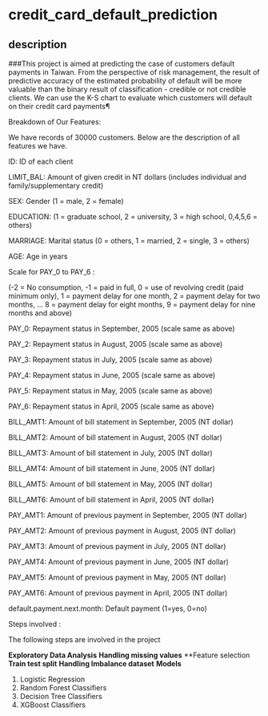 # credit_card_default_prediction
## description

###This project is aimed at predicting the case of customers default payments in Taiwan. From the perspective of risk management, the result of predictive accuracy of the estimated probability of default will be more valuable than the binary result of classification - credible or not credible clients. We can use the K-S chart to evaluate which customers will default on their credit card payments¶

Breakdown of Our Features:

We have records of 30000 customers. Below are the description of all features we have.

ID: ID of each client

LIMIT_BAL: Amount of given credit in NT dollars (includes individual and family/supplementary credit)

SEX: Gender (1 = male, 2 = female)

EDUCATION: (1 = graduate school, 2 = university, 3 = high school, 0,4,5,6 = others)

MARRIAGE: Marital status (0 = others, 1 = married, 2 = single, 3 = others)

AGE: Age in years

Scale for PAY_0 to PAY_6 :

(-2 = No consumption, -1 = paid in full, 0 = use of revolving credit (paid minimum only), 1 = payment delay for one month, 2 = payment delay for two months, ... 8 = payment delay for eight months, 9 = payment delay for nine months and above)

PAY_0: Repayment status in September, 2005 (scale same as above)

PAY_2: Repayment status in August, 2005 (scale same as above)

PAY_3: Repayment status in July, 2005 (scale same as above)

PAY_4: Repayment status in June, 2005 (scale same as above)

PAY_5: Repayment status in May, 2005 (scale same as above)

PAY_6: Repayment status in April, 2005 (scale same as above)

BILL_AMT1: Amount of bill statement in September, 2005 (NT dollar)

BILL_AMT2: Amount of bill statement in August, 2005 (NT dollar)

BILL_AMT3: Amount of bill statement in July, 2005 (NT dollar)

BILL_AMT4: Amount of bill statement in June, 2005 (NT dollar)

BILL_AMT5: Amount of bill statement in May, 2005 (NT dollar)

BILL_AMT6: Amount of bill statement in April, 2005 (NT dollar)

PAY_AMT1: Amount of previous payment in September, 2005 (NT dollar)

PAY_AMT2: Amount of previous payment in August, 2005 (NT dollar)

PAY_AMT3: Amount of previous payment in July, 2005 (NT dollar)

PAY_AMT4: Amount of previous payment in June, 2005 (NT dollar)

PAY_AMT5: Amount of previous payment in May, 2005 (NT dollar)

PAY_AMT6: Amount of previous payment in April, 2005 (NT dollar)

default.payment.next.month: Default payment (1=yes, 0=no)



Steps involved :

The following steps are involved in the project


**Exploratory Data Analysis**
**Handling missing values**
**Feature selection
**Train test split**
**Handling Imbalance dataset**
**Models**
  1) Logistic Regression
  2) Random Forest Classifiers
  3) Decision Tree Classifiers
  4) XGBoost Classifiers
